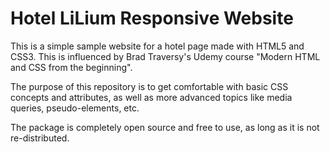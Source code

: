 Hotel LiLium Responsive Website
======

This is a simple sample website for a hotel page made with HTML5 and CSS3. This is influenced by Brad Traversy's Udemy course "Modern HTML and CSS from the beginning".

The purpose of this repository is to get comfortable with basic CSS concepts and attributes, as well as more advanced topics like media queries, pseudo-elements, etc.

The package is completely open source and free to use, as long as it is not re-distributed.
